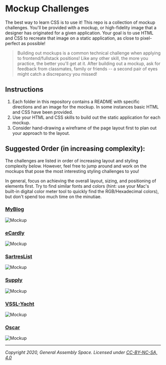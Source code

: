 # Mockup Challenges

The best way to learn CSS is to use it! This repo is a collection of mockup challenges. You'll be provided with a mockup, or high-fidelity image that a designer has originated for a given application. Your goal is to use HTML and CSS to recreate that image on a static application, as close to pixel-perfect as possible!

> Building out mockups is a common technical challenge when applying to frontend/fullstack positions! Like any other skill, the more you practice, the better you'll get at it. After building out a mockup, ask for feedback from classmates, family or friends -- a second pair of eyes might catch a discrepancy you missed!

## Instructions

1. Each folder in this repository contains a README with specific directions and an image for the mockup. In some instances basic HTML and CSS have been provided.
1. Use your HTML and CSS skills to build out the static application for each mockup.
1. Consider hand-drawing a wireframe of the page layout first to plan out your approach to the layout.

## Suggested Order (in increasing complexity):

The challenges are listed in order of increasing layout and styling complexity below. However, feel free to jump around and work on the mockups that pose the most interesting styling challenges to you!

In general, focus on achieving the overall layout, sizing, and positioning of elements first. Try to find similar fonts and colors (hint: use your Mac's built-in digital color meter tool to quickly find the RGB/Hexadecimal colors), but don't spend too much time on the minutiae.

### [MyBlog](MyBlog)

![Mockup](https://imgur.com/o06G8j2.png)

### [eCardly](eCardly)

![Mockup](eCardly/screenshot-final.png)

### [SartresList](SartresList)

![Mockup](SartresList/Fashion_Blog.png)

### [Supply](Supply)

![Mockup](Supply/mockup.png)

### [VSSL-Yacht](VSSL-Yacht)

![Mockup](VSSL-Yacht/mockup.png)

### [Oscar](Oscar)

![Mockup](Oscar/oscar_mockup_desktop.png)

---

_Copyright 2020, General Assembly Space. Licensed under [CC-BY-NC-SA, 4.0](https://creativecommons.org/licenses/by-nc-sa/4.0/)_
